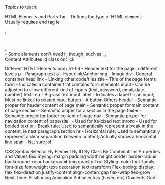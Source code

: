 Topics to teach:

HTML Elements and Parts
  Tag
    - Defines the type of HTML element
    - Usually requires end tag ie <p></p>, <h1></h1>, <div></div>
    - Some elements don't need it, though, such as <link>, <img>, <br>
  Content
  Attributes
    id
    class
    onclick

Different HTML Elements
  body
    h1-h6 - Header text for the page in different levels
    p - Paragraph text
    a - Hyperlink/Anchor
    img - Image
    div - General container
  head
    link - Linking other code/files
    title - Title of the page
  forms
    form - Indicates a container that contains form elements
    input - Can be adjusted to show different kind of inputs (text, password, email, date, number)
    textarea - Big-ass text input
    label - Indicates a label for an input; Must be linked to related input
    button - A button
  Others
    header - Semantic proper for header content of page
    main - Semantic proper for main content of page
    section - Semantic proper for a section in the page
    footer - Semantic proper for footer content of page
    nav - Semantic proper for navigation content of page/site
    i - Used for italicized text
    strong - Used for bolded text
    br - Break rule; Used to semantically represent a break in the content, ie next paragraph/section
    hr - Horizontal rule; Used to semantically represent a clear separation between content; Actually shows a horizontal line
    span - Not sure lol

CSS Syntax
  Selector
    By Element
    By ID
    By Class
    By Combinations
  Properties and Values
    Box Styling:
      margin
      padding
      width
      height
      border
      border-radius
      background-color
      background-img
      opacity
    Text Styling:
      color
      font-family
      font-size
      font-weight
      text-decoration
      text-transform
    Flex-boxing:
      display: flex
      flex-direction
      justify-content
      align-content
      gap
      flex-wrap
      flex-grow
    Next Time:
      Positioning
      Animation
      Subselectors (hover, etc)
      Gradients
      Grid